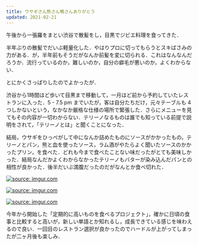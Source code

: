 ```yaml
---
title: ウサギさん熊さん鴨さんありがとう
updated: 2021-02-21
---
```


午後から一張羅をまとい渋谷で散髪をし，目黒でジビエ料理を食ってきた．

半年ぶりの散髪でだいぶ軽量化した．やはりプロに切ってもらうとスキばさみの力がある．が，半年前もそうだがなんか前髪を変に切られる．これはなんなんだろうか．流行っているのか，難しいのか，自分の癖毛が悪いのか，よくわからない．

とにかくさっぱりしたのでよかったが．

渋谷から1時間ほど歩いて目黒まで移動して，一月ほど前から予約していたレストランに入った．5 - 7.5 pm までいたが，客は自分たちだけ，元々テーブルも 4 つしかないという，なかなか厳格な仕様の場所で緊張した．さらにメニューを見てもその内容が一切わからない．テリーノなるものは誰でも知っている前提で説明をされて，「テリーノとは」と聞くことになった．

結局，ウサギをひっぺがして中になんか詰めたものにソースがかかったもの，テリーノとパン，熊と血を使ったソース，ラム酒がやたらよく聞いたソースのかかったプリン，を食べた．どれも今まで食べたことない味だったがとても美味しかった．結局なんだかよくわからなかったテリーノもバターが染み込んだパンとの相性が良かった．後半だいぶ満腹だったのだがなんとか食べ切れた．

<a href="https://imgur.com/DtLRKaV"><img src="https://i.imgur.com/DtLRKaV.png" title="source: imgur.com" /></a>

<a href="https://imgur.com/ACYvN3O"><img src="https://i.imgur.com/ACYvN3O.png" title="source: imgur.com" /></a>

<a href="https://imgur.com/vycXGcx"><img src="https://i.imgur.com/vycXGcx.png" title="source: imgur.com" /></a>

今年から開始した「定期的に高いものを食べるプロジェクト」，確かに日頃の食事と比較すると高いが，新しい単語とか知れるし，成長できている感じを味わえるので良い．一回目のレストラン選択が良かったのでハードルが上がってしまったが二ヶ月後も楽しみ．
